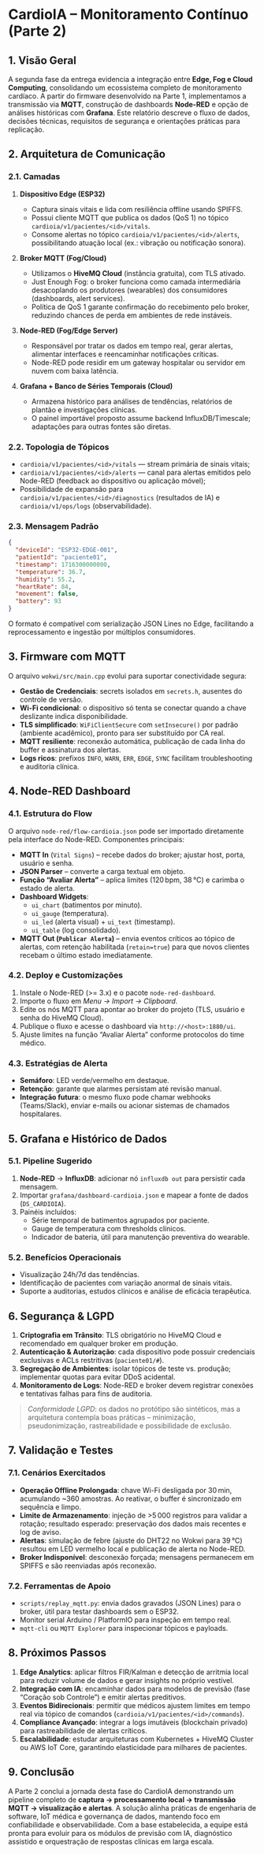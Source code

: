 # CardioIA – Monitoramento Contínuo (Parte 2)

## 1. Visão Geral
A segunda fase da entrega evidencia a integração entre **Edge, Fog e Cloud Computing**, consolidando um ecossistema completo de monitoramento cardíaco. A partir do firmware desenvolvido na Parte 1, implementamos a transmissão via **MQTT**, construção de dashboards **Node-RED** e opção de análises históricas com **Grafana**. Este relatório descreve o fluxo de dados, decisões técnicas, requisitos de segurança e orientações práticas para replicação.

## 2. Arquitetura de Comunicação

### 2.1. Camadas
1. **Dispositivo Edge (ESP32)**  
   - Captura sinais vitais e lida com resiliência offline usando SPIFFS.  
   - Possui cliente MQTT que publica os dados (QoS 1) no tópico `cardioia/v1/pacientes/<id>/vitals`.  
   - Consome alertas no tópico `cardioia/v1/pacientes/<id>/alerts`, possibilitando atuação local (ex.: vibração ou notificação sonora).

2. **Broker MQTT (Fog/Cloud)**  
   - Utilizamos o **HiveMQ Cloud** (instância gratuita), com TLS ativado.  
   - Just Enough Fog: o broker funciona como camada intermediária desacoplando os produtores (wearables) dos consumidores (dashboards, alert services).  
   - Política de QoS 1 garante confirmação do recebimento pelo broker, reduzindo chances de perda em ambientes de rede instáveis.

3. **Node-RED (Fog/Edge Server)**  
   - Responsável por tratar os dados em tempo real, gerar alertas, alimentar interfaces e reencaminhar notificações críticas.  
   - Node-RED pode residir em um gateway hospitalar ou servidor em nuvem com baixa latência.

4. **Grafana + Banco de Séries Temporais (Cloud)**  
   - Armazena histórico para análises de tendências, relatórios de plantão e investigações clínicas.  
   - O painel importável proposto assume backend InfluxDB/Timescale; adaptações para outras fontes são diretas.

### 2.2. Topologia de Tópicos
- `cardioia/v1/pacientes/<id>/vitals` — stream primária de sinais vitais;
- `cardioia/v1/pacientes/<id>/alerts` — canal para alertas emitidos pelo Node-RED (feedback ao dispositivo ou aplicação móvel);
- Possibilidade de expansão para `cardioia/v1/pacientes/<id>/diagnostics` (resultados de IA) e `cardioia/v1/ops/logs` (observabilidade).

### 2.3. Mensagem Padrão
```json
{
  "deviceId": "ESP32-EDGE-001",
  "patientId": "paciente01",
  "timestamp": 1716300000000,
  "temperature": 36.7,
  "humidity": 55.2,
  "heartRate": 84,
  "movement": false,
  "battery": 93
}
```
O formato é compatível com serialização JSON Lines no Edge, facilitando a reprocessamento e ingestão por múltiplos consumidores.

## 3. Firmware com MQTT
O arquivo `wokwi/src/main.cpp` evolui para suportar conectividade segura:
- **Gestão de Credenciais**: secrets isolados em `secrets.h`, ausentes do controle de versão.  
- **Wi-Fi condicional**: o dispositivo só tenta se conectar quando a chave deslizante indica disponibilidade.  
- **TLS simplificado**: `WiFiClientSecure` com `setInsecure()` por padrão (ambiente acadêmico), pronto para ser substituído por CA real.  
- **MQTT resiliente**: reconexão automática, publicação de cada linha do buffer e assinatura dos alertas.  
- **Logs ricos**: prefixos `INFO`, `WARN`, `ERR`, `EDGE`, `SYNC` facilitam troubleshooting e auditoria clínica.

## 4. Node-RED Dashboard

### 4.1. Estrutura do Flow
O arquivo `node-red/flow-cardioia.json` pode ser importado diretamente pela interface do Node-RED. Componentes principais:
- **MQTT In** (`Vital Signs`) – recebe dados do broker; ajustar host, porta, usuário e senha.
- **JSON Parser** – converte a carga textual em objeto.
- **Função “Avaliar Alerta”** – aplica limites (120 bpm, 38 °C) e carimba o estado de alerta.
- **Dashboard Widgets**:
  - `ui_chart` (batimentos por minuto).
  - `ui_gauge` (temperatura).
  - `ui_led` (alerta visual) + `ui_text` (timestamp).
  - `ui_table` (log consolidado).
- **MQTT Out (`Publicar Alerta`)** – envia eventos críticos ao tópico de alertas, com retenção habilitada (`retain=true`) para que novos clientes recebam o último estado imediatamente.

### 4.2. Deploy e Customizações
1. Instale o Node-RED (>= 3.x) e o pacote `node-red-dashboard`.  
2. Importe o fluxo em *Menu → Import → Clipboard*.  
3. Edite os nós MQTT para apontar ao broker do projeto (TLS, usuário e senha do HiveMQ Cloud).  
4. Publique o fluxo e acesse o dashboard via `http://<host>:1880/ui`.  
5. Ajuste limites na função “Avaliar Alerta” conforme protocolos do time médico.

### 4.3. Estratégias de Alerta
- **Semáforo**: LED verde/vermelho em destaque.  
- **Retenção**: garante que alarmes persistam até revisão manual.  
- **Integração futura**: o mesmo fluxo pode chamar webhooks (Teams/Slack), enviar e-mails ou acionar sistemas de chamados hospitalares.

## 5. Grafana e Histórico de Dados

### 5.1. Pipeline Sugerido
1. **Node-RED** → **InfluxDB**: adicionar nó `influxdb out` para persistir cada mensagem.  
2. Importar `grafana/dashboard-cardioia.json` e mapear a fonte de dados (`DS_CARDIOIA`).  
3. Painéis incluídos:
   - Série temporal de batimentos agrupados por paciente.
   - Gauge de temperatura com thresholds clínicos.
   - Indicador de bateria, útil para manutenção preventiva do wearable.

### 5.2. Benefícios Operacionais
- Visualização 24h/7d das tendências.
- Identificação de pacientes com variação anormal de sinais vitais.
- Suporte a auditorias, estudos clínicos e análise de eficácia terapêutica.

## 6. Segurança & LGPD
1. **Criptografia em Trânsito**: TLS obrigatório no HiveMQ Cloud e recomendado em qualquer broker em produção.  
2. **Autenticação & Autorização**: cada dispositivo pode possuir credenciais exclusivas e ACLs restritivas (`paciente01/#`).  
3. **Segregação de Ambientes**: isolar tópicos de teste vs. produção; implementar quotas para evitar DDoS acidental.  
4. **Monitoramento de Logs**: Node-RED e broker devem registrar conexões e tentativas falhas para fins de auditoria.

> *Conformidade LGPD*: os dados no protótipo são sintéticos, mas a arquitetura contempla boas práticas – minimização, pseudonimização, rastreabilidade e possibilidade de exclusão.

## 7. Validação e Testes

### 7.1. Cenários Exercitados
- **Operação Offline Prolongada**: chave Wi-Fi desligada por 30 min, acumulando ~360 amostras. Ao reativar, o buffer é sincronizado em sequência e limpo.  
- **Limite de Armazenamento**: injeção de >5 000 registros para validar a rotação; resultado esperado: preservação dos dados mais recentes e log de aviso.  
- **Alertas**: simulação de febre (ajuste do DHT22 no Wokwi para 39 °C) resultou em LED vermelho local e publicação de alerta no Node-RED.  
- **Broker Indisponível**: desconexão forçada; mensagens permanecem em SPIFFS e são reenviadas após reconexão.

### 7.2. Ferramentas de Apoio
- `scripts/replay_mqtt.py`: envia dados gravados (JSON Lines) para o broker, útil para testar dashboards sem o ESP32.  
- Monitor serial Arduino / PlatformIO para inspeção em tempo real.  
- `mqtt-cli` ou `MQTT Explorer` para inspecionar tópicos e payloads.

## 8. Próximos Passos
1. **Edge Analytics**: aplicar filtros FIR/Kalman e detecção de arritmia local para reduzir volume de dados e gerar insights no próprio vestível.  
2. **Integração com IA**: encaminhar dados para modelos de previsão (fase “Coração sob Controle”) e emitir alertas preditivos.  
3. **Eventos Bidirecionais**: permitir que médicos ajustem limites em tempo real via tópico de comandos (`cardioia/v1/pacientes/<id>/commands`).  
4. **Compliance Avançado**: integrar a logs imutáveis (blockchain privado) para rastreabilidade de alertas críticos.  
5. **Escalabilidade**: estudar arquiteturas com Kubernetes + HiveMQ Cluster ou AWS IoT Core, garantindo elasticidade para milhares de pacientes.

## 9. Conclusão
A Parte 2 conclui a jornada desta fase do CardioIA demonstrando um pipeline completo de **captura → processamento local → transmissão MQTT → visualização e alertas**. A solução alinha práticas de engenharia de software, IoT médica e governança de dados, mantendo foco em confiabilidade e observabilidade. Com a base estabelecida, a equipe está pronta para evoluir para os módulos de previsão com IA, diagnóstico assistido e orquestração de respostas clínicas em larga escala.

